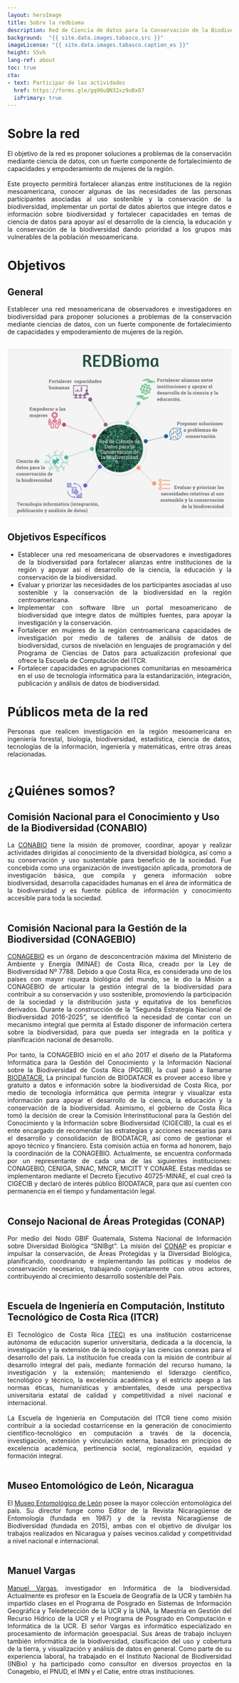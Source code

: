 ```yaml
---
layout: heroImage
title: Sobre la redbioma
description: Red de Ciencia de datos para la Conservación de la Biodiversidad Mesoamericana 
background:  "{{ site.data.images.tabasco.src }}"
imageLicense: "{{ site.data.images.tabasco.caption_es }}"
height: 55vh
lang-ref: about
toc: true
cta: 
- text: Participar de las actividades
  href: https://forms.gle/gq98uQN32xz9uBx87
  isPrimary: true 
---
```



# Sobre la red

<div style="text-align: justify">
El objetivo de la red es proponer soluciones a problemas de la conservación mediante ciencia de datos, con un fuerte componente de fortalecimiento de capacidades y empoderamiento de mujeres de la región.
<br><br>
Este proyecto permitirá fortalecer alianzas entre instituciones de la región mesoamericana, conocer algunas de las necesidades de las personas participantes asociadas al uso sostenible y la conservación de la biodiversidad, implementar un portal de datos abiertos que integre datos e información sobre biodiversidad y fortalecer capacidades en temas de ciencia de datos para apoyar así el desarrollo de la ciencia, la educación y la conservación de la biodiversidad dando prioridad a los grupos más vulnerables de la población mesoamericana.
</div>

# Objetivos

## General
<div style="text-align: justify">
Establecer una red mesoamericana de observadores e investigadores en biodiversidad para proponer soluciones a problemas
de la conservación mediante ciencias de datos, con un fuerte componente de fortalecimiento de capacidades y empoderamiento
de mujeres de la región.
</div>
<br>

![objetivos](/assets/images/thumbnails/objetivos_especificos.jpg)

## Objetivos Específicos
<div style="text-align: justify">

<ul>
    <li>Establecer una red mesoamericana de observadores e investigadores de la biodiversidad para fortalecer alianzas entre instituciones de la región y apoyar así el desarrollo de la ciencia, la educación y la conservación de la biodiversidad.</li>
    <li>Evaluar y priorizar las necesidades de los participantes asociadas al uso sostenible y la conservación de la biodiversidad en la región centroamericana.</li>
    <li>Implementar con software libre un portal mesoamericano de biodiversidad que integre datos de múltiples fuentes, para apoyar la investigación y la conservación.</li>
    <li>Fortalecer en mujeres de la región centroamericana capacidades de investigación por medio de talleres de análisis de datos de biodiversidad, cursos de nivelación en lenguajes de programación y del Programa de Ciencias de Datos para actualización profesional que ofrece la Escuela de Computación del ITCR.</li>
    <li>Fortalecer capacidades en agrupaciones comunitarias en mesoamérica en el uso de tecnología informática para la estandarización, integración, publicación y análisis de datos de biodiversidad.</li>
</ul>

</div>


# Públicos meta de la red

<div style="text-align: justify">
Personas que realicen investigación en la región mesoamericana en ingeniería forestal, biología, biodiversidad, estadística, ciencia de datos, tecnologías de la información, ingeniería y matemáticas, entre otras áreas relacionadas.
</div>

<br>


# ¿Quiénes somos?  

## Comisión Nacional para el Conocimiento y Uso de la Biodiversidad (CONABIO)
<div style="text-align: justify">
    La <a href= "https://www.gob.mx/conabio">CONABIO</a> tiene la misión de promover, coordinar, apoyar y realizar actividades dirigidas al conocimiento de la diversidad biológica, así como a su conservación y uso sustentable para beneficio de la sociedad. Fue concebida como una organización de investigación aplicada, promotora de investigación básica, que compila y genera información sobre biodiversidad, desarrolla capacidades humanas en el área de informática de la biodiversidad y es fuente pública de información y conocimiento accesible para toda la sociedad.
</div>

<br>

## Comisión Nacional para la Gestión de la Biodiversidad (CONAGEBIO)
<div style="text-align: justify">
    <a href="https://www.conagebio.go.cr/">CONAGEBIO</a> es un órgano de desconcentración máxima del Ministerio de Ambiente y Energía (MINAE) de Costa Rica, creado por la Ley de Biodiversidad Nº 7788. Debido a que Costa Rica, es considerada uno de los países con mayor riqueza biológica del mundo, se le dio la Misión a CONAGEBIO de articular la gestión integral de la biodiversidad para contribuir a su conservación y uso sostenible, promoviendo la participación de la sociedad y la distribución justa y equitativa de los beneficios derivados. Durante la construcción de la “Segunda Estrategia Nacional de Biodiversidad 2016-2025”, se identificó la necesidad de contar con un mecanismo integral que permita al Estado disponer de información certera sobre la biodiversidad, para que pueda ser integrada en la política y planificación nacional de desarrollo.
    <br><br>
    Por tanto, la CONAGEBIO inició en el año 2017 el diseño de la Plataforma Informática para la Gestión del Conocimiento y la Información Nacional sobre la Biodiversidad de Costa Rica (PGCIB), la cual pasó a llamarse <a href="http://biodiversidad.go.cr/">BIODATACR.</a> La principal función de BIODATACR es proveer acceso libre y gratuito a datos e información sobre la biodiversidad de Costa Rica, por medio de tecnología informática que permita integrar y visualizar esta información para apoyar el desarrollo de la ciencia, la educación y la conservación de la biodiversidad. Asimismo, el gobierno de Costa Rica tomó la decisión de crear la Comisión Interinstitucional para la Gestión del Conocimiento y la Información sobre Biodiversidad (CIGECIB), la cual es el ente encargado de recomendar las estrategias y acciones necesarias para el desarrollo y consolidación de BIODATACR, así como de gestionar el apoyo técnico y financiero. Esta comisión actúa en forma ad honorem, bajo la coordinación de la CONAGEBIO. Actualmente, se encuentra conformada por un representante de cada una de las siguientes instituciones: CONAGEBIO, CENIGA, SINAC, MNCR, MICITT Y CONARE. Estas medidas se implementaron mediante el Decreto Ejecutivo 40725-MINAE, el cual creó la CIGECIB y declaró de interés público BIODATACR, para que así cuenten con permanencia en el tiempo y fundamentación legal.
</div>

<br>

## Consejo Nacional de Áreas Protegidas (CONAP) 
<div style="text-align: justify">
    Por medio del Nodo GBIF Guatemala, Sistema Nacional de Información sobre Diversidad Biológica “SNIBgt”. La misión del <a href="https://conap.gob.gt/">CONAP</a> es propiciar e impulsar la conservación, de Áreas Protegidas y la Diversidad Biológica, planificando, coordinando e implementando las políticas y modelos de conservación necesarios, trabajando conjuntamente con otros actores, contribuyendo al crecimiento desarrollo sostenible del País.
</div>

<br>

## Escuela de Ingeniería en Computación, Instituto Tecnológico de Costa Rica (ITCR)
<div style="text-align: justify">
    El Tecnológico de Costa Rica <a href= "https://www.tec.ac.cr/">(TEC)</a> es una institución costarricense autónoma de educación superior universitaria, dedicada a la docencia, la investigación y la extensión de la tecnología y las ciencias conexas para el desarrollo del país.  La institución fue creada con la misión de contribuir al desarrollo integral del país, mediante formación del recurso humano, la investigación y la extensión; manteniendo el liderazgo científico, tecnológico y técnico, la excelencia académica y el estricto apego a las normas éticas, humanísticas y ambientales, desde una perspectiva universitaria estatal de calidad y competitividad a nivel nacional e internacional.
    <br><br>
    La Escuela de Ingeniería en Computación del ITCR  tiene como misión contribuir a la sociedad costarricense en la generación de conocimiento científico-tecnológico en computación a través de la docencia, investigación, extensión y vinculación externa, basados en principios de excelencia académica, pertinencia social, regionalización, equidad y formación integral.
</div>

<br>

## Museo Entomológico de León, Nicaragua
<div style="text-align: justify">
    El <a href="http://bio-nica.info/topic/index.html">Museo Entomológico de León</a> posee la mayor colección entomológica del país. Su director funge como Editor de la Revista Nicaragüense de Entomología (fundada en 1987) y de la revista Nicaragüense de Biodiversidad (fundada en 2015), ambas con el objetivo de divulgar los trabajos realizados en Nicaragua y países vecinos.calidad y competitividad a nivel nacional e internacional.
    </div>

<br>

## Manuel Vargas
<div style="text-align: justify">
    <a href="https://github.com/mfvargas">Manuel Vargas</a>, investigador en Informática de la biodiversidad. Actualmente es profesor en la Escuela de Geografía de la UCR y también ha impartido clases en el Programa de Posgrado en Sistemas de Información Geográfica y Teledetección de la UCR y la UNA, la Maestría en Gestión del Recurso Hídrico de la UCR y el Programa de Posgrado en Computación e Informática de la UCR. El señor Vargas es informático especializado en procesamiento de información geoespacial. Sus áreas de trabajo incluyen también informática de la biodiversidad, clasificación del uso y cobertura de la tierra, y visualización y análisis de datos en general.  Como parte de su experiencia laboral, ha trabajado en el Instituto Nacional de Biodiversidad (INBio) y ha participado como consultor en diversos proyectos en la Conagebio, el PNUD, el IMN y el Catie, entre otras instituciones.
</div>

<br>
